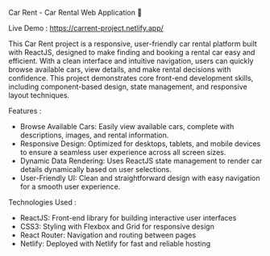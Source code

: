 Car Rent - Car Rental Web Application 🚗

Live Demo : https://carrent-project.netlify.app/

This Car Rent project is a responsive, user-friendly car rental platform built with ReactJS, designed to make finding and booking a rental car easy and efficient. With a clean interface and intuitive navigation, users can quickly browse available cars, view details, and make rental decisions with confidence. This project demonstrates core front-end development skills, including component-based design, state management, and responsive layout techniques.

Features : 

- Browse Available Cars: Easily view available cars, complete with descriptions, images, and rental information.
- Responsive Design: Optimized for desktops, tablets, and mobile devices to ensure a seamless user experience across all screen sizes.
- Dynamic Data Rendering: Uses ReactJS state management to render car details dynamically based on user selections.
- User-Friendly UI: Clean and straightforward design with easy navigation for a smooth user experience.

Technologies Used : 

- ReactJS: Front-end library for building interactive user interfaces
- CSS3: Styling with Flexbox and Grid for responsive design
- React Router: Navigation and routing between pages
- Netlify: Deployed with Netlify for fast and reliable hosting
